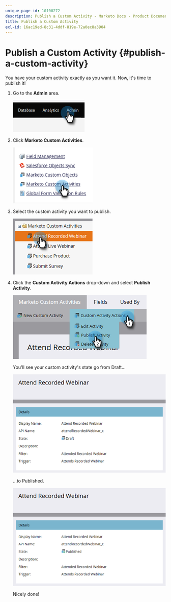 ```yaml
---
unique-page-id: 10100272
description: Publish a Custom Activity - Marketo Docs - Product Documentation
title: Publish a Custom Activity
exl-id: 16ac19ed-8c31-4ddf-819e-72a0ec8a3904
---
```

# Publish a Custom Activity {#publish-a-custom-activity}

You have your custom activity exactly as you want it. Now, it's time to publish it!

1. Go to the **Admin** area.

   ![](assets/publish-a-custom-activity-1.png)

1. Click **Marketo Custom Activities**.

   ![](assets/publish-a-custom-activity-2.png)

1. Select the custom activity you want to publish.

   ![](assets/publish-a-custom-activity-3.png)

1. Click the **Custom Activity Actions** drop-down and select **Publish Activity**.

   ![](assets/publish-a-custom-activity-4.png)

   You'll see your custom activity's state go from Draft...

   ![](assets/publish-a-custom-activity-5.png)

   ...to Published.

   ![](assets/publish-a-custom-activity-6.png)

   Nicely done!
